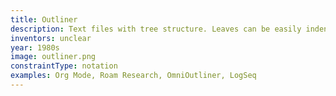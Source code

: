 ```yaml
---
title: Outliner
description: Text files with tree structure. Leaves can be easily indented, moved, hidden.
inventors: unclear
year: 1980s
image: outliner.png
constraintType: notation
examples: Org Mode, Roam Research, OmniOutliner, LogSeq
---
```

